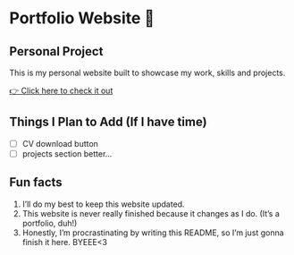 # Portfolio Website 🌸
## Personal Project

This is my personal website built to showcase my work, skills and projects.

[👉 Click here to check it out](https://a104437ana.github.io/)

## Things I Plan to Add (If I have time)
- [ ] CV download button
- [ ] projects section better...

## Fun facts
1. I’ll do my best to keep this website updated.
2. This website is never really finished because it changes as I do. (It’s a portfolio, duh!)
3. Honestly, I’m procrastinating by writing this README, so I’m just gonna finish it here. BYEEE<3